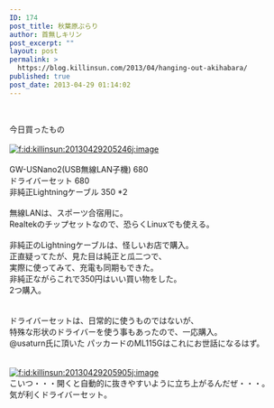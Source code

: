 ```yaml
---
ID: 174
post_title: 秋葉原ぶらり
author: 首無しキリン
post_excerpt: ""
layout: post
permalink: >
  https://blog.killinsun.com/2013/04/hanging-out-akihabara/
published: true
post_date: 2013-04-29 01:14:02
---
```

<br>
<div class="section">
<p>今日買ったもの<br><br><a href="http://f.hatena.ne.jp/killinsun/20130429205246" class="hatena-fotolife" target="_blank" rel="noopener noreferrer"><img src="https://cdn-ak.f.st-hatena.com/images/fotolife/k/killinsun/20130429/20130429205246.jpg" alt="f:id:killinsun:20130429205246j:image" title="f:id:killinsun:20130429205246j:image" class="hatena-fotolife"></a><br><br>GW-USNano2(USB無線LAN子機) 680<br>ドライバーセット 680<br>非純正Lightningケーブル 350 *2<br><br>無線LANは、スポーツ合宿用に。<br>Realtekのチップセットなので、恐らくLinuxでも使える。<br><br>非純正のLightningケーブルは、怪しいお店で購入。<br>正直疑ってたが、見た目は純正と瓜二つで、<br>実際に使ってみて、充電も同期もできた。<br>非純正ながらこれで350円はいい買い物をした。<br>2つ購入。<br><br><br>ドライバーセットは、日常的に使うものではないが、<br>特殊な形状のドライバーを使う事もあったので、一応購入。<br>@usaturn氏に頂いた パッカードのML115Gはこれにお世話になるはず。<br><br><br><a href="http://f.hatena.ne.jp/killinsun/20130429205905" class="hatena-fotolife" target="_blank" rel="noopener noreferrer"><img src="https://cdn-ak.f.st-hatena.com/images/fotolife/k/killinsun/20130429/20130429205905.jpg" alt="f:id:killinsun:20130429205905j:image" title="f:id:killinsun:20130429205905j:image" class="hatena-fotolife"></a><br>こいつ・・・開くと自動的に抜きやすいように立ち上がるんだぜ・・・。<br>気が利くドライバーセット。</p>
</div>